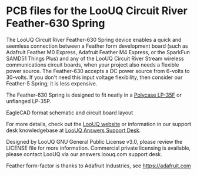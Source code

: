 # PCB files for the LooUQ Circuit River Feather-630 Spring 

The LooUQ Circuit River Feather-630 Spring device enables a quick and seemless connection between a Feather form development board (such as Adafruit Feather M0 Express, Adafruit Feather M4 Express, or the SparkFun SAMD51 Things Plus) and any of the LooUQ Circuit River Stream wireless communications circuit boards, when your project also needs a flexible power source. The Feather-630 accepts a DC power source from 6-volts to 30-volts. If you don't need this input voltage flexibility, then consider our Feather-5 Spring; it is less expensive.

The Feather-630 Spring is designed to fit neatly in a [Polycase LP-35F](https://www.polycase.com/lp-35f) or unflanged LP-35P.

EagleCAD format schematic and circuit board layout

For more details, check out the [LooUQ website](http://www.loouq.com) or information in our support desk knowledgebase at [LooUQ Answers Support Desk](http://answers.loouq.com).

Designed by LooUQ
GNU General Public License v3.0, please review the LICENSE file for more information. Commercial private licensing is available, please contact LooUQ via our answers.loouq.com support desk.

Feather form-factor is thanks to Adafruit Industries, see https://adafruit.com
